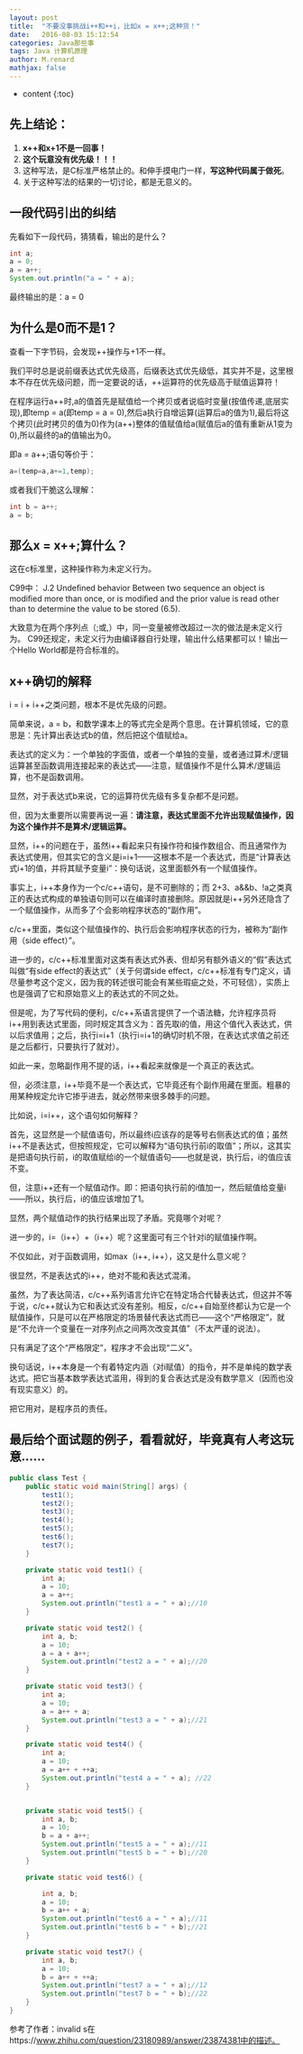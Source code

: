```yaml
---
layout: post
title:  "不要没事挑战i++和++i，比如x = x++;这种货！"
date:   2016-08-03 15:12:54
categories: Java那些事
tags: Java 计算机原理
author: M.renard
mathjax: false
---
```


* content
{:toc}

## 先上结论：

1. **x++和x+1不是一回事！**
2. **这个玩意没有优先级！！！**
3. 这种写法，是C标准严格禁止的。和伸手摸电门一样，**写这种代码属于做死**。
4. 关于这种写法的结果的一切讨论，都是无意义的。

## 一段代码引出的纠结

先看如下一段代码，猜猜看，输出的是什么？

```java
int a;
a = 0;
a = a++;
System.out.println("a = " + a);
```




最终输出的是：a = 0

## 为什么是0而不是1？

查看一下字节码，会发现++操作与+1不一样。

我们平时总是说前缀表达式优先级高，后缀表达式优先级低，其实并不是，这里根本不存在优先级问题，而一定要说的话，++运算符的优先级高于赋值运算符！

在程序运行a++时,a的值首先是赋值给一个拷贝或者说临时变量(按值传递,底层实现),即temp = a(即temp = a = 0),然后a执行自增运算(运算后a的值为1),最后将这个拷贝(此时拷贝的值为0)作为(a++)整体的值赋值给a(赋值后a的值有重新从1变为0),所以最终的a的值输出为0。

即a = a++;语句等价于：
```java
a=(temp=a,a+=1,temp);
```

或者我们干脆这么理解：
```java
int b = a++;
a = b;
```

## 那么x = x++;算什么？

这在c标准里，这种操作称为未定义行为。

C99中：
J.2 Undeﬁned behavior
Between two sequence an object is modiﬁed more than once, or is modiﬁed and the prior value is read other than to determine the value to be stored (6.5).

大致意为在两个序列点（;或,）中，同一变量被修改超过一次的做法是未定义行为。
C99还规定，未定义行为由编译器自行处理，输出什么结果都可以！输出一个Hello World都是符合标准的。

## x++确切的解释

i = i + i++之类问题，根本不是优先级的问题。

简单来说，a = b，和数学课本上的等式完全是两个意思。在计算机领域，它的意思是：先计算出表达式b的值，然后把这个值赋给a。

表达式的定义为：一个单独的字面值，或者一个单独的变量，或者通过算术/逻辑运算甚至函数调用连接起来的表达式——注意，赋值操作不是什么算术/逻辑运算，也不是函数调用。

显然，对于表达式b来说，它的运算符优先级有多复杂都不是问题。

但，因为太重要所以需要再说一遍：**请注意，表达式里面不允许出现赋值操作，因为这个操作并不是算术/逻辑运算。**

显然，i++的问题在于，虽然i++看起来只有操作符和操作数组合、而且通常作为表达式使用，但其实它的含义是i=i+1——这根本不是一个表达式，而是“计算表达式i+1的值，并将其赋予变量i”：换句话说，这里面额外有一个赋值操作。

事实上，i++本身作为一个c/c++语句，是不可删除的；而 2+3、a&&b、!a之类真正的表达式构成的单独语句则可以在编译时直接删除。原因就是i++另外还隐含了一个赋值操作，从而多了个会影响程序状态的“副作用”。

c/c++里面，类似这个赋值操作的、执行后会影响程序状态的行为，被称为“副作用（side effect）”。

进一步的，c/c++标准里面对这类有表达式外表、但却另有额外语义的“假”表达式叫做“有side effect的表达式”（关于何谓side effect，c/c++标准有专门定义，请尽量参考这个定义，因为我的转述很可能会有某些瑕疵之处，不可轻信），实质上也是强调了它和原始意义上的表达式的不同之处。

但是呢，为了写代码的便利，c/c++系语言提供了一个语法糖，允许程序员将i++用到表达式里面，同时规定其含义为：首先取i的值，用这个值代入表达式，供以后求值用；之后，执行i=i+1（执行i=i+1的确切时机不限，在表达式求值之前还是之后都行，只要执行了就对）。

如此一来，忽略副作用不提的话，i++看起来就像是一个真正的表达式。

但，必须注意，i++毕竟不是一个表达式，它毕竟还有个副作用藏在里面。粗暴的用某种规定允许它掺乎进去，就必然带来很多棘手的问题。

比如说，i=i++，这个语句如何解释？

首先，这显然是一个赋值语句，所以最终i应该存的是等号右侧表达式的值；虽然i++不是表达式，但按照规定，它可以解释为“语句执行前i的取值”；所以，这其实是把语句执行前，i的取值赋给i的一个赋值语句——也就是说，执行后，i的值应该不变。

但，注意i++还有一个赋值动作。即：把语句执行前的i值加一，然后赋值给变量i——所以，执行后，i的值应该增加了1。

显然，两个赋值动作的执行结果出现了矛盾。究竟哪个对呢？

进一步的，i=（i++）+（i++）呢？这里面可有三个针对i的赋值操作啊。

不仅如此，对于函数调用，如max（i++, i++），这又是什么意义呢？

很显然，不是表达式的i++，绝对不能和表达式混淆。

虽然，为了表达简洁，c/c++系列语言允许它在特定场合代替表达式，但这并不等于说，c/c++就认为它和表达式没有差别。相反，c/c++自始至终都认为它是一个赋值操作，只是可以在严格限定的场景替代表达式而已——这个“严格限定”，就是“不允许一个变量在一对序列点之间两次改变其值”（不太严谨的说法）。

只有满足了这个“严格限定”，程序才不会出现“二义”。

换句话说，i++本身是一个有着特定内涵（对i赋值）的指令，并不是单纯的数学表达式。把它当基本数学表达式滥用，得到的复合表达式是没有数学意义（因而也没有现实意义）的。

把它用对，是程序员的责任。

## 最后给个面试题的例子，看看就好，毕竟真有人考这玩意……


```java
public class Test {
    public static void main(String[] args) {
        test1();
        test2();
        test3();
        test4();
        test5();
        test6();
        test7();
    }

    private static void test1() {
        int a;
        a = 10;
        a = a++;
        System.out.println("test1 a = " + a);//10
    }

    private static void test2() {
        int a, b;
        a = 10;
        a = a + a++;
        System.out.println("test2 a = " + a);//20
    }

    private static void test3() {
        int a;
        a = 10;
        a = a++ + a;
        System.out.println("test3 a = " + a);//21
    }

    private static void test4() {
        int a;
        a = 10;
        a = a++ + ++a;
        System.out.println("test4 a = " + a); //22
    }


    private static void test5() {
        int a, b;
        a = 10;
        b = a + a++;
        System.out.println("test5 a = " + a);//11
        System.out.println("test5 b = " + b);//20
    }

    private static void test6() {

        int a, b;
        a = 10;
        b = a++ + a;
        System.out.println("test6 a = " + a);//11
        System.out.println("test6 b = " + b);//21
    }

    private static void test7() {
        int a, b;
        a = 10;
        b = a++ + ++a;
        System.out.println("test7 a = " + a);//12
        System.out.println("test7 b = " + b);//22
    }
}
```

参考了作者：invalid s在https://www.zhihu.com/question/23180989/answer/23874381中的描述。
